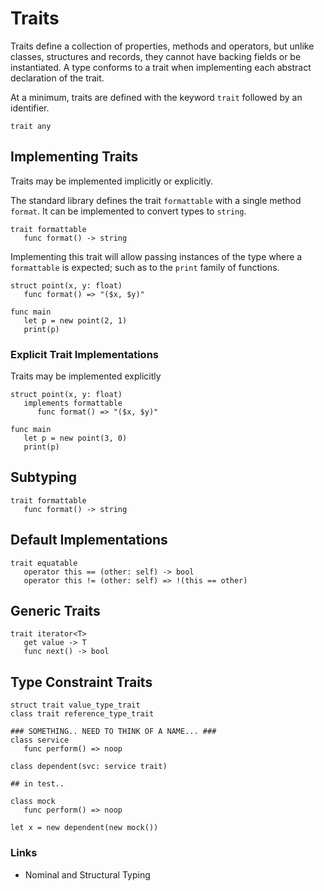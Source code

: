 # Traits

Traits define a collection of properties, methods and operators, but unlike classes, structures and records, they cannot have backing fields or be instantiated. A type conforms to a trait when implementing each abstract declaration of the trait.

At a minimum, traits are defined with the keyword `trait` followed by an identifier.

```rush
trait any
```

## Implementing Traits

Traits may be implemented implicitly or explicitly.

The standard library defines the trait `formattable` with a single method `format`. It can be implemented to convert types to `string`.

```rush
trait formattable
   func format() -> string
```

Implementing this trait will allow passing instances of the type where a `formattable` is expected; such as to the `print` family of functions.

```rush
struct point(x, y: float)
   func format() => "($x, $y)"

func main
   let p = new point(2, 1)
   print(p)
```

### Explicit Trait Implementations

Traits may be implemented explicitly

```rush
struct point(x, y: float)
   implements formattable
      func format() => "($x, $y)"

func main
   let p = new point(3, 0)
   print(p)
```

## Subtyping

```rush
trait formattable
   func format() -> string
```

## Default Implementations

```rush
trait equatable
   operator this == (other: self) -> bool
   operator this != (other: self) => !(this == other)
```

## Generic Traits

```rush
trait iterator<T>
   get value -> T
   func next() -> bool
```

## Type Constraint Traits

```rush
struct trait value_type_trait
class trait reference_type_trait
```

```rush
### SOMETHING.. NEED TO THINK OF A NAME... ###
class service
   func perform() => noop

class dependent(svc: service trait)

## in test..

class mock
   func perform() => noop

let x = new dependent(new mock())
```

### Links

- Nominal and Structural Typing
